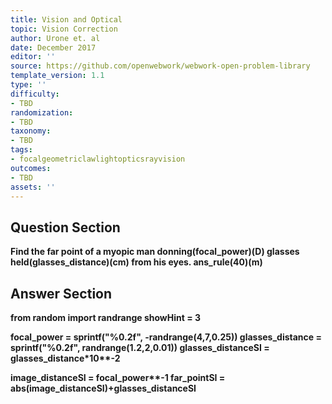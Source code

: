 ```yaml
---
title: Vision and Optical
topic: Vision Correction
author: Urone et. al
date: December 2017
editor: ''
source: https://github.com/openwebwork/webwork-open-problem-library
template_version: 1.1
type: ''
difficulty:
- TBD
randomization:
- TBD
taxonomy:
- TBD
tags:
- focalgeometriclawlightopticsrayvision
outcomes:
- TBD
assets: ''
---
```


## Question Section 

<b>
Find the far point of a myopic man donning(focal_power)(D) glasses held(glasses_distance)(cm) from his eyes.
ans_rule(40)(m)



## Answer Section

from random import randrange
showHint = 3

focal_power = sprintf("%0.2f", -randrange(4,7,0.25))
glasses_distance = sprintf("%0.2f", randrange(1.2,2,0.01))
glasses_distanceSI = glasses_distance*10**-2

image_distanceSI = focal_power**-1
far_pointSI = abs(image_distanceSI)+glasses_distanceSI